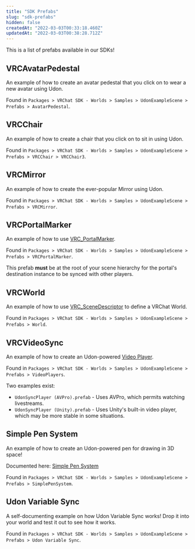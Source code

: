 ```yaml
---
title: "SDK Prefabs"
slug: "sdk-prefabs"
hidden: false
createdAt: "2022-03-03T00:33:18.460Z"
updatedAt: "2022-03-03T00:38:28.712Z"
---
```

This is a list of prefabs available in our SDKs!

## VRCAvatarPedestal
An example of how to create an avatar pedestal that you click on to wear a new avatar using Udon.

Found in `Packages > VRChat SDK - Worlds > Samples > UdonExampleScene > Prefabs > AvatarPedestal`.

## VRCChair
An example of how to create a chair that you click on to sit in using Udon.

Found in `Packages > VRChat SDK - Worlds > Samples > UdonExampleScene > Prefabs > VRCChair > VRCChair3`.

## VRCMirror
An example of how to create the ever-popular Mirror using Udon.

Found in `Packages > VRChat SDK - Worlds > Samples > UdonExampleScene > Prefabs > VRCMirror`.

## VRCPortalMarker
An example of how to use [VRC_PortalMarker](/creators.vrchat.com/worlds/components/vrc_portalmarker).

Found in `Packages > VRChat SDK - Worlds > Samples > UdonExampleScene > Prefabs > VRCPortalMarker`.

This prefab **must** be at the root of your scene hierarchy for the portal's destination instance to be synced with other players.

## VRCWorld
An example of how to use [VRC_SceneDescriptor](/creators.vrchat.com/worlds/components/vrc_scenedescriptor) to define a VRChat World.

Found in  `Packages > VRChat SDK - Worlds > Samples > UdonExampleScene > Prefabs > World`.

## VRCVideoSync
An example of how to create an Udon-powered [Video Player](/creators.vrchat.com/worlds/udon/video-players/). 

Found in `Packages > VRChat SDK - Worlds > Samples > UdonExampleScene > Prefabs > VideoPlayers`.

Two examples exist:
- `UdonSyncPlayer (AVPro).prefab` - Uses AVPro, which permits watching livestreams.
- `UdonSyncPlayer (Unity).prefab` - Uses Unity's built-in video player, which may be more stable in some situations.

## Simple Pen System
An example of how to create an Udon-powered pen for drawing in 3D space!

Documented here: [Simple Pen System](/creators.vrchat.com/worlds/examples/udon-example-scene/simple-pen-system)

Found in `Packages > VRChat SDK - Worlds > Samples > UdonExampleScene > Prefabs > SimplePenSystem`.

## Udon Variable Sync
A self-documenting example on how Udon Variable Sync works! Drop it into your world and test it out to see how it works.

Found in `Packages > VRChat SDK - Worlds > Samples > UdonExampleScene > Prefabs > Udon Variable Sync`.